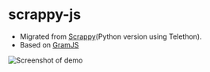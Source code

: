 # **scrappy-js**

- Migrated from [Scrappy](https://github.com/bydyas/scrappy)(Python version using Telethon). 
- Based on [GramJS](https://github.com/gram-js/gramjs)

![Screenshot of demo](https://github.com/bydyas/scrappy-js/assets/74198494/21981df7-c78d-4d8f-9c7e-712ea48d0761)
